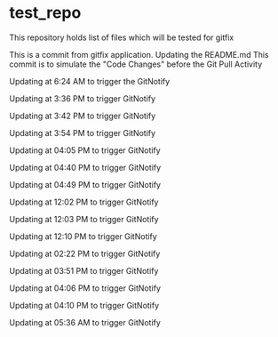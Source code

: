 # test_repo
This repository holds list of files which will be tested for gitfix

This is a commit from gitfix application.
Updating the README.md
This commit is to simulate the "Code Changes" before the Git Pull Activity

Updating at 6:24 AM to trigger the GitNotify

Updating at 3:36 PM to trigger GitNotify

Updating at 3:42 PM to trigger GitNotify

Updating at 3:54 PM to trigger GitNotify

Updating at 04:05 PM to trigger GitNotify

Updating at 04:40 PM to trigger GitNotify

Updating at 04:49 PM to trigger GitNotify

Updating at 12:02 PM to trigger GitNotify

Updating at 12:03 PM to trigger GitNotify

Updating at 12:10 PM to trigger GitNotify

Updating at 02:22 PM to trigger GitNotify

Updating at 03:51 PM to trigger GitNotify

Updating at 04:06 PM to trigger GitNotify

Updating at 04:10 PM to trigger GitNotify

Updating at 05:36 AM to trigger GitNotify
